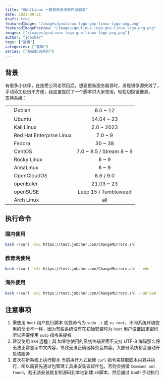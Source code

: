 ```yaml
---
title: "GNU/Linux 一键更换系统软件源脚本"
date: 2023-09-21
draft: true
featuredImage: "/images/gnulinux-logo-gnu-linux-logo-png.png"
featuredImagePreview: "/images/gnulinux-logo-gnu-linux-logo-png.png"
images: ["/images/gnulinux-logo-gnu-linux-logo-png.png"]
author: "jobcher"
tags: ["运维"]
categories: ["基础"]
series: ["基础知识系列"]
---
```


## 背景
有很多小伙伴，在接受公司老项目后，想要更新服务器源时，发现镜像源失效了，手动添加也很不方便，我这里提供了一个脚本供大家使用，轻松切换镜像源。  
支持系统：  
<table align="center">
<tr>
    <td><a href="https://www.debian.org" target="_blank"><img src="/images/icon/debian.svg" width="16" height="16" style="vertical-align: -0.45em"></a>&nbsp;Debian</td>
    <td align="center">8.0 ~ 12</td>
</tr>
<tr>
    <td><a href="https://cn.ubuntu.com" target="_blank"><img src="/images/icon/ubuntu.svg" width="16" height="16" style="vertical-align: -0.15em"></a>&nbsp;Ubuntu</td>
    <td align="center">14.04 ~ 23</td>
</tr>
<tr>
    <td><a href="https://www.kali.org" target="_blank"><img src="/images/icon/kali-linux.svg" width="16" height="16" style="vertical-align: -0.15em"></a>&nbsp;Kali Linux</td>
    <td align="center">2.0 ~ 2023</td>
</tr>
<tr>
    <td><a href="https://access.redhat.com/products/red-hat-enterprise-linux" target="_blank"><img src="/images/icon/redhat.svg" width="16" height="16" style="vertical-align: -0.15em"></a>&nbsp;Red Hat Enterprise Linux</td>
    <td align="center">7.0 ~ 9</td>
</tr>
<tr>
    <td><a href="https://fedoraproject.org/zh-Hans" target="_blank"><img src="/images/icon/fedora.ico" width="16" height="16" style="vertical-align: -0.15em"></a>&nbsp;Fedora</td>
    <td align="center">30 ~ 38</td>
</tr>
<tr>
    <td><a href="https://www.centos.org" target="_blank"><img src="/images/icon/centos.svg" width="16" height="16" style="vertical-align: -0.15em"></a>&nbsp;CentOS</td>
    <td align="center">7.0 ~ 8.5 / Stream 8 ~ 9</td>
</tr>
<tr>
    <td><a href="https://rockylinux.org/zh_CN" target="_blank"><img src="/images/icon/rocky-linux.svg" width="16" height="16" style="vertical-align: -0.25em"></a>&nbsp;Rocky Linux</td>
    <td align="center">8 ~ 9</td>
</tr>
<tr>
    <td><a href="https://almalinux.org/zh-hans" target="_blank"><img src="/images/icon/almalinux.svg" width="16" height="16" style="vertical-align: -0.25em"></a>&nbsp;AlmaLinux</td>
    <td align="center">8 ~ 9</td>
</tr>
<tr>
    <td><a href="https://www.opencloudos.org" target="_blank"><img src="/images/icon/opencloudos.png" width="16" height="16" style="vertical-align: -0.25em"></a>&nbsp;OpenCloudOS</td>
    <td align="center">8.6 / 9.0</td>
</tr>
<tr>
    <td><a href="https://www.openeuler.org/zh" target="_blank"><img src="/images/icon/openeuler.ico" width="16" height="16" style="vertical-align: -0.15em"></a>&nbsp;openEuler</td>
    <td align="center">21.03 ~ 23</td>
</tr>
<tr>
    <td><a href="https://www.opensuse.org" target="_blank"><img src="/images/icon/opensuse.svg" width="16" height="16" style="vertical-align: -0.15em"></a>&nbsp;openSUSE</td>
    <td align="center">Leep 15 / Tumbleweed</td>
</tr>
<tr>
    <td><a href="https://archlinux.org" target="_blank"><img src="/images/icon/arch-linux.ico" width="16" height="16" style="vertical-align: -0.15em"></a>&nbsp;Arch Linux</td>
    <td align="center">all</td>
</tr>
</table>

## 执行命令
### 国内使用
```bash
bash <(curl -sSL https://test.jobcher.com/ChangeMirrors.sh)
```
### 教育网使用
```bash
bash <(curl -sSL https://test.jobcher.com/ChangeMirrors.sh) --edu
```
### 海外使用
```bash
bash <(curl -sSL https://test.jobcher.com/ChangeMirrors.sh) --abroad
```

## 注意事项
1. 需使用 `Root` 用户执行脚本
    切换命令为 `sudo -i` 或 `su root`，不同系统环境使用的命令不一样，因为有些系统没有在初始安装时为 `Root` 用户设置固定密码所以需要使用 `sudo` 指令来提权
2. 建议使用 `SSH` 远程工具
    如果你使用的系统终端界面不支持 UTF-8 编码那么将无法正常显示中文内容，导致无法正确选择交互内容。大部分系统都会自动开启该服务
3. 首次在新系统上执行脚本
    当前执行方式依赖 `curl` 指令来获取脚本内容并执行，所以需要先通过包管理工具来安装该软件包，否则会报错 `Command not found`，若无法安装就复制源码到本地新建.sh脚本，然后通过 bash 手动执行
